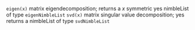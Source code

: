   `eigen(x)`              matrix eigendecomposition; returns a       $x$ symmetric                    yes
                          nimbleList of type `eigenNimbleList` 
  `svd(x)`                matrix singular value decomposition;                                        yes  
                          returns a nimbleList of type 
                          `svdNimbleList`
                                                     
